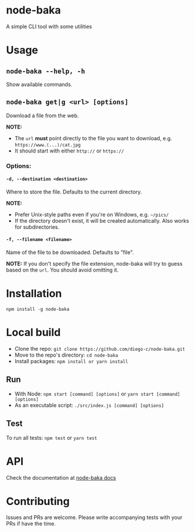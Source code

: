 # node-baka

A simple CLI tool with some utilities

# Usage

## `node-baka --help, -h`

Show available commands.

## `node-baka get|g <url> [options]`

Download a file from the web.

__NOTE:__ 

- The `url` __must__ point directly to the file you want to download, e.g. `https://www.(...)/cat.jpg`
- It should start with either `http://` or `https://`

### Options:

#### `-d, --destination <destination>`

Where to store the file. Defaults to the current directory.

__NOTE:__ 

- Prefer Unix-style paths even if you're on Windows, e.g. `~/pics/`
- If the directory doesn't exist, it will be created automatically. Also works for subdirectories.

#### `-f, --filename <filename>`

Name of the file to be downloaded. Defaults to "file".

__NOTE:__ If you don't specify the file extension, node-baka will try to guess based on the `url`. You should avoid omitting it.

# Installation

`npm install -g node-baka`

# Local build

- Clone the repo: `git clone https://github.com/diego-c/node-baka.git`
- Move to the repo's directory: `cd node-baka`
- Install packages: `npm install or yarn install`

## Run

- With Node: `npm start [command] [options]` or `yarn start [command] [options]`
- As an executable script: `./src/index.js [command] [options]`

## Test

To run all tests: `npm test` or `yarn test`

# API

Check the documentation at [node-baka docs](https://diego-c.github.io/node-baka/ "node-baka documentation")

# Contributing

Issues and PRs are welcome. Please write accompanying tests with your PRs if have the time.
